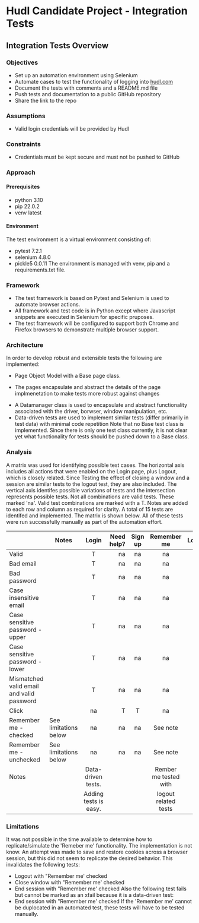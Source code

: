 # Hudl Candidate Project - Integration Tests

## Integration Tests Overview

### Objectives

* Set up an automation environment using Selenium
* Automate cases to test the functionality of logging into [hudl.com](https://www.hudl.com/)
* Document the tests with comments and a README.md file
* Push tests and documentation to a public GitHub repository
* Share the link to the repo

### Assumptions
* Valid login credentials will be provided by Hudl

### Constraints
* Credentials must be kept secure and must not be pushed to GitHub

### Approach
#### Prerequisites
* python 3.10
* pip 22.0.2
* venv latest

#### Environment
The test environment is a virtual environment consisting of:
* pytest 7.2.1
* selenium 4.8.0
* pickle5 0.0.11
The environment is managed with venv, pip and a requirements.txt file.

### Framework
* The test framework is based on Pytest and Selenium is used to automate browser actions.
* All framework and test code is in Python except where Javascript snippets are executed in Selenium for specific pruposes.
* The test framework will be configured to support both Chrome and Firefox browsers to demonstrate multiple browser support.

### Architecture
In order to develop robust and extensible tests the following are implemented:
* Page Object Model with a Base page class.
- The pages encapsulate and abstract the details of the page implmenetation to make tests more robust against changes
* A Datamanager class is used to encapsulate and abstract functionality associated with the driver, borwser, window manipulation, etc.
* Data-driven tests are used to implement similar tests (differ primarily in test data) with minimal code repetition
Note that no Base test class is implemented. Since there is only one test class currently, it is not clear yet what functionality for tests should be pushed down to a Base class.

### Analysis
A matrix was used for identifying possible test cases.
The horizontal axis includes all actions that were enabled on the Login page, plus Logout, which is closely related.
Since Testing the effect of closing a window and a session are similar tests to the logout test, they are also included.
The vertical axis identifes possible variations of tests and the intersection represents possible tests.
Not all combinations are valid tests. These marked 'na'.
Valid test combinations are marked with a T.
Notes are added to each row and column as required for clarity.
A total of 15 tests are identifed and implemented.
The matrix is shown below.
All of these tests were run successfully manually as part of the automation effort.

|                     |Notes                    |Login                 |Need help?   |Sign up   |Remember me           |Logout |Close window   |End session  |
|---------------------|-------------------------|:--------------------:|------------:|:--------:|:--------------------:|:-----:|:-------------:|:-----------:|
|Valid                |                         |T                     |na           |na        |na                    |na     |na             |na           |
|Bad email            |                         |T                     |na           |na        |na                    |na     |na             |na           |
|Bad password         |                         |T                     |na           |na        |na                    |na     |na             |na           |
|Case insensitive email|                        |T                     |na           |na        |na                    |na     |na             |na           |
|Case sensitive password - upper|               |T                     |na           |na        |na                    |na     |na             |na           |
|Case sensitive password - lower|               |T                     |na           |na        |na                    |na     |na             |na           |
|Mismatched valid email and valid password|     |T                     |na           |na        |na                    |na     |na             |na           |
|Click                 |                        |na                    |T            |T         |na                    |na     |na             |na           |
|Remember me - checked |See limitations below   |na                    |na           |na        |See note              |T      |T              |T            |
|Remember me - unchecked|See limitations below  |na                    |na           |na        |See note              |T      |T              |T            |
|Notes                 |                        |Data-driven tests.    |             |          |Rember me tested with |na     |               |             |
|                      |                        |Adding tests is easy. |             |          |logout related tests  |na     |               |             |

### Limitations
It was not possible in the time available to determine how to replicate/simulate the 'Remeber me' functionality.
The implementation is not know. An attempt was made to save and restore cookies across a browser session, but this did not seem to replicate the desired behavior.
This invalidates the following tests:
* Logout with "Remember me' checked
* Close window with "Remember me' checked
* End session with "Remember me' checked
Also the following test fails but cannot be marked as an xfail because it is a data-driven test:
* End session with "Remember me' checked
If the 'Remember me' cannot be duplocated in an automated test, these tests will have to be tested manually.



